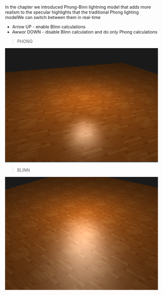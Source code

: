 In the chapter we introduced Phong-Binn lightning model that adds more realism to the specular highlights that the traditional Phong lighting modelWe can switch between them in real-time

- Arrow UP - enable Blinn calculations
- Awwor DOWN - disable Blinn calculation and do only Phong calculations

>PHONG

![Alt text](Assets/ReadmeImages/phong.png)

>BLINN

![Alt text](Assets/ReadmeImages/blinn.png)
